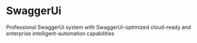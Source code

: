 # SwaggerUi
Professional SwaggerUi system with SwaggerUi-optimized cloud-ready and enterprise intelligent-automation capabilities
